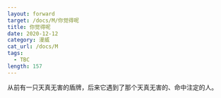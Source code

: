 ```yaml
---
layout: forward
target: /docs/M/你觉得呢
title: 你觉得呢
date: 2020-12-12
category: 漫威
cat_url: /docs/M
tags: 
  - TBC
length: 157
---
```


从前有一只天真无害的盾牌，后来它遇到了那个天真无害的、命中注定的人。
